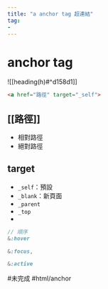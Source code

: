 ```yaml
---
title: "a anchor tag 超連結"
tag: 
- 
---
```

# anchor tag
![[heading(h)#^d158d1]]
```html
<a href="路徑" target="_self">
```

## [[路徑]]
- 相對路徑
- 絕對路徑

## target
- `_self`：預設
- `_blank`：新頁面
- `_parent`
- `_top`
- 
```scss
// 順序
&:hover

&:focus,

&:active
```



#未完成 #html/anchor